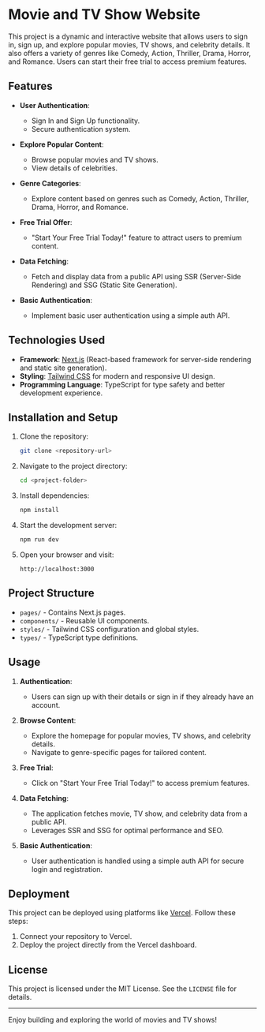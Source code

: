 # Movie and TV Show Website

This project is a dynamic and interactive website that allows users to sign in, sign up, and explore popular movies, TV shows, and celebrity details. It also offers a variety of genres like Comedy, Action, Thriller, Drama, Horror, and Romance. Users can start their free trial to access premium features.

## Features

- **User Authentication**: 
  - Sign In and Sign Up functionality.
  - Secure authentication system.

- **Explore Popular Content**: 
  - Browse popular movies and TV shows.
  - View details of celebrities.

- **Genre Categories**: 
  - Explore content based on genres such as Comedy, Action, Thriller, Drama, Horror, and Romance.

- **Free Trial Offer**: 
  - "Start Your Free Trial Today!" feature to attract users to premium content.

- **Data Fetching**:
  - Fetch and display data from a public API using SSR (Server-Side Rendering) and SSG (Static Site Generation).

- **Basic Authentication**:
  - Implement basic user authentication using a simple auth API.

## Technologies Used

- **Framework**: [Next.js](https://nextjs.org/) (React-based framework for server-side rendering and static site generation).
- **Styling**: [Tailwind CSS](https://tailwindcss.com/) for modern and responsive UI design.
- **Programming Language**: TypeScript for type safety and better development experience.

## Installation and Setup

1. Clone the repository:
   ```bash
   git clone <repository-url>
   ```

2. Navigate to the project directory:
   ```bash
   cd <project-folder>
   ```

3. Install dependencies:
   ```bash
   npm install
   ```

4. Start the development server:
   ```bash
   npm run dev
   ```

5. Open your browser and visit:
   ```
   http://localhost:3000
   ```

## Project Structure

- `pages/` - Contains Next.js pages.
- `components/` - Reusable UI components.
- `styles/` - Tailwind CSS configuration and global styles.
- `types/` - TypeScript type definitions.

## Usage

1. **Authentication**:
   - Users can sign up with their details or sign in if they already have an account.

2. **Browse Content**:
   - Explore the homepage for popular movies, TV shows, and celebrity details.
   - Navigate to genre-specific pages for tailored content.

3. **Free Trial**:
   - Click on "Start Your Free Trial Today!" to access premium features.

4. **Data Fetching**:
   - The application fetches movie, TV show, and celebrity data from a public API.
   - Leverages SSR and SSG for optimal performance and SEO.

5. **Basic Authentication**:
   - User authentication is handled using a simple auth API for secure login and registration.

## Deployment

This project can be deployed using platforms like [Vercel](https://vercel.com/). Follow these steps:

1. Connect your repository to Vercel.
2. Deploy the project directly from the Vercel dashboard.

## License

This project is licensed under the MIT License. See the `LICENSE` file for details.

---

Enjoy building and exploring the world of movies and TV shows!